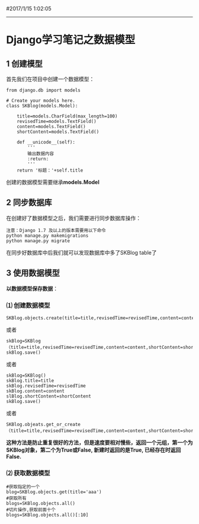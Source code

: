 #2017/1/15 1:02:05 

----------
# Django学习笔记之数据模型 #

## 1 创建模型 ##

首先我们在项目中创建一个数据模型：

	from django.db import models
	
	# Create your models here.
	class SKBlog(models.Model):
	
	    title=models.CharField(max_length=100)
	    revisedTime=models.TextField()
	    content=models.TextField()
	    shortContent=models.TextField()
	
	    def __unicode__(self):
	        '''
	        输出数据内容
	        :return:
	        '''
        return '标题：'+self.title

创建的数据模型需要继承**models.Model**

## 2 同步数据库 ##

在创建好了数据模型之后，我们需要进行同步数据库操作：

	注意：Django 1.7 及以上的版本需要用以下命令
	python manage.py makemigrations
	python manage.py migrate

在同步好数据库中后我们就可以发现数据库中多了SKBlog table了

## 3 使用数据模型 ##

**以数据模型保存数据**：

### ⑴ 创建数据模型 ###

	SKBlog.objects.create(title=title,revisedTime=revisedTime,content=content,shortContent=shortContent)
或者
	
	skBlog=SKBlog（title=title,revisedTime=revisedTime,content=content,shortContent=shortContent）
	skBlog.save()

或者 
	
	skBlog=SKBlog()
	skBlog.title=title
	skBlog.revisedTime=revisedTime
	skBlog.content=content
	slBlog.shortContent=shortContent
	skBlog.save()
或者

	SKBlog.objeats.get_or_create（title=title,revisedTime=revisedTime,content=content,shortContent=shortContent）
	
**这种方法是防止重复很好的方法，但是速度要相对慢些，返回一个元组，第一个为SKBlog对象，第二个为True或False, 新建时返回的是True, 已经存在时返回False.**

### ⑵ 获取数据模型 ###

	#获取指定的一个
	blog=SKBlog.objects.get(title='aaa')
	#获取所有
	blogs=SKBlog.objects.all()
	#切片操作,获取前面十个
	blogs=SKBlog.objects.all()[:10]
	

